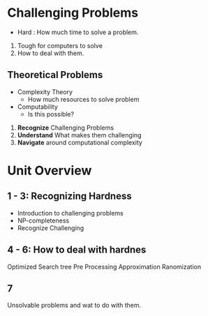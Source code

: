 # Challenging Problems
- Hard : How much time to solve a problem. 
1. Tough for computers to solve
2. How to deal with them.

## Theoretical Problems
- Complexity Theory
  - How much resources to solve problem
- Computability
  - Is this possible?

1. **Recognize** Challenging Problems
2. **Understand** What makes them challenging
3. **Navigate** around computational complexity

# Unit Overview
## 1 - 3: Recognizing Hardness
- Introduction to challenging problems
- NP-completeness
- Recognize Challenging
## 4 - 6: How to deal with hardnes
Optimized Search tree
Pre Processing
Approximation
Ranomization

## 7
Unsolvable problems and wat to do with them.